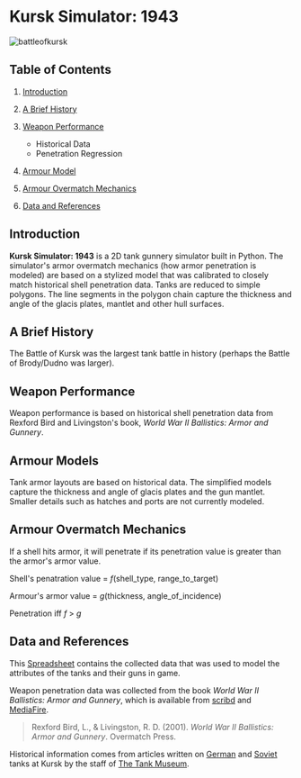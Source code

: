 Kursk Simulator:  1943
=====================

![battleofkursk](http://www.battleofkursk.org/images/Battle%20of%20Kursk%206.jpg)

Table of Contents
-----------------
1. [Introduction](#introduction)

1. [A Brief History](#a-brief-history)

2. [Weapon Performance](#weapon-performance)
    - Historical Data
    - Penetration Regression

3. [Armour Model](armour-model)

4. [Armour Overmatch Mechanics](#armour-overmatch-mechanics)

3. [Data and References](#data-and-references)


Introduction
------------
**Kursk Simulator: 1943** is a 2D tank gunnery simulator built in Python. The simulator's armor overmatch mechanics (how armor penetration is modeled) are based on a stylized model that was calibrated to closely match historical shell penetration data. Tanks are reduced to simple polygons. The line segments in the polygon chain capture the thickness and angle of the glacis plates, mantlet and other hull surfaces.

A Brief History
---------------
The Battle of Kursk was the largest tank battle in history (perhaps the Battle of Brody/Dudno was larger).

Weapon Performance
------------------
Weapon performance is based on historical shell penetration data from Rexford Bird and Livingston's book, *World War II Ballistics: Armor and Gunnery*.

Armour Models
------------
Tank armor layouts are based on historical data. The simplified models capture the thickness and angle of glacis plates and the gun mantlet. Smaller details such as hatches and ports are not currently modeled.

Armour Overmatch Mechanics
--------------------------
If a shell hits armor, it will penetrate if its penetration value is greater than the armor's armor value.

Shell's penatration value = *f*(shell_type, range_to_target)

Armour's armor value = *g*(thickness, angle_of_incidence)

Penetration iff *f* > *g*

Data and References
-------------------
This [Spreadsheet](https://docs.google.com/spreadsheets/d/1NiQnLE_kk3XM-1OGkv_seddDS9wuO5e36ZYBHDHRMOI/edit?usp=sharing)
contains the collected data that was used to model the attributes of the tanks and their guns in game.

Weapon penetration data was collected from the book *World War II Ballistics: Armor and Gunnery*, which is available from [scribd](https://www.scribd.com/doc/219173969/WWII-Ballistics-Armor-and-Gunnery)
and [MediaFire](http://www.mediafire.com/file/30f70hhd55ipvbp/WWII+Ballistics-+Armor+and+Gunnery.pdf).

> Rexford Bird, L., & Livingston, R. D. (2001). *World War II Ballistics: Armor and Gunnery*. Overmatch Press.

Historical information comes from articles written on [German](http://blog.tiger-tank.com/incombat/german-tanks-kursk/) and [Soviet](http://blog.tiger-tank.com/incombat/soviet-tanks-kursk/) tanks at Kursk by the staff of [The Tank Museum](http://www.tankmuseum.org/home).
